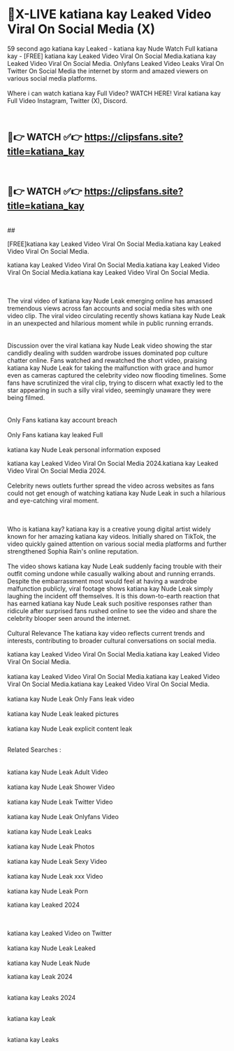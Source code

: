 # 🔴X-LIVE katiana kay Leaked Video Viral On Social Media (X)<br>


59 second ago katiana kay Leaked  - katiana kay Nude  Watch Full katiana kay - [FREE] katiana kay Leaked Video Viral On Social Media.katiana kay Leaked Video Viral On Social Media.   Onlyfans Leaked Video Leaks Viral On Twitter On Social Media the internet by storm and amazed viewers on various social media platforms. <br><br>
Where i can watch katiana kay Full Video? WATCH HERE! Viral katiana kay Full Video Instagram, Twitter (X), Discord. <br>


 <br>

##  🔴👉 WATCH ✅👉  <a href="https://clipsfans.site?title=katiana_kay&ref=git">https://clipsfans.site?title=katiana_kay</a> <br>
  <br>

##  🔴👉 WATCH ✅👉  <a href="https://clipsfans.site?title=katiana_kay&ref=git">https://clipsfans.site?title=katiana_kay</a> <br>
  <br>
  ##



[FREE]katiana kay Leaked Video Viral On Social Media.katiana kay Leaked Video Viral On Social Media. <br>

katiana kay Leaked Video Viral On Social Media.katiana kay Leaked Video Viral On Social Media.katiana kay Leaked Video Viral On Social Media. <br>


  <br>

  <br>
The viral video of katiana kay Nude Leak emerging online has amassed tremendous views across fan accounts and social media sites with one video clip. The viral video circulating recently shows katiana kay Nude Leak in an unexpected and hilarious moment while in public running errands.<br>
<br>


<br>
Discussion over the viral katiana kay Nude Leak video showing the star candidly dealing with sudden wardrobe issues dominated pop culture chatter online. Fans watched and rewatched the short video, praising katiana kay Nude Leak for taking the malfunction with grace and humor even as cameras captured the celebrity video now flooding timelines. Some fans have scrutinized the viral clip, trying to discern what exactly led to the star appearing in such a silly viral video, seemingly unaware they were being filmed.<br>
<br>
<br> 
Only Fans katiana kay account breach<br>
<br>
Only Fans katiana kay leaked Full <br>
<br>
katiana kay Nude Leak personal information exposed<br>

katiana kay Leaked Video Viral On Social Media 2024.katiana kay Leaked Video Viral On Social Media 2024. <br>
<br>
Celebrity news outlets further spread the video across websites as fans could not get enough of watching katiana kay Nude Leak in such a hilarious and eye-catching viral moment.<br>
<br>

<br>
Who is katiana kay? katiana kay is a creative young digital artist widely known for her amazing katiana kay videos. Initially shared on TikTok, the video quickly gained attention on various social media platforms and further strengthened Sophia Rain's online reputation.<br>
<br>
The video shows katiana kay Nude Leak suddenly facing trouble with their outfit coming undone while casually walking about and running errands. Despite the embarrassment most would feel at having a wardrobe malfunction publicly, viral footage shows katiana kay Nude Leak simply laughing the incident off themselves. It is this down-to-earth reaction that has earned katiana kay Nude Leak such positive responses rather than ridicule after surprised fans rushed online to see the video and share the celebrity blooper seen around the internet.<br>
<br>
Cultural Relevance The katiana kay video reflects current trends and interests, contributing to broader cultural conversations on social media.<br>

katiana kay Leaked Video Viral On Social Media.katiana kay Leaked Video Viral On Social Media.<br>
<br>
katiana kay Leaked Video Viral On Social Media.katiana kay Leaked Video Viral On Social Media.katiana kay Leaked Video Viral On Social Media.<br>
<br>
katiana kay Nude Leak Only Fans leak video<br>
<br>
katiana kay Nude Leak leaked pictures<br>
<br>
katiana kay Nude Leak explicit content leak<br>


<br>
Related Searches :<br>
<br>

<br>
katiana kay Nude Leak Adult Video<br>
<br>
katiana kay Nude Leak Shower Video<br>
<br>
katiana kay Nude Leak Twitter Video<br>
<br>
katiana kay Nude Leak Onlyfans Video<br>
<br>
katiana kay Nude Leak Leaks<br>
<br>
katiana kay Nude Leak Photos<br>

<br>
katiana kay Nude Leak Sexy Video<br>
<br>
katiana kay Nude Leak xxx Video<br>
<br>
katiana kay Nude Leak Porn<br>

katiana kay  Leaked 2024 <br> <br>
<br>

katiana kay Leaked Video on Twitter <br>
<br>
katiana kay Nude Leak Leaked<br>
<br>
katiana kay Nude Leak Nude<br>


katiana kay  Leak 2024 <br> <br>



katiana kay  Leaks 2024 <br> <br>



 
katiana kay  Leak<br> <br>



katiana kay  Leaks<br> <br>





</p>




 



</p>










